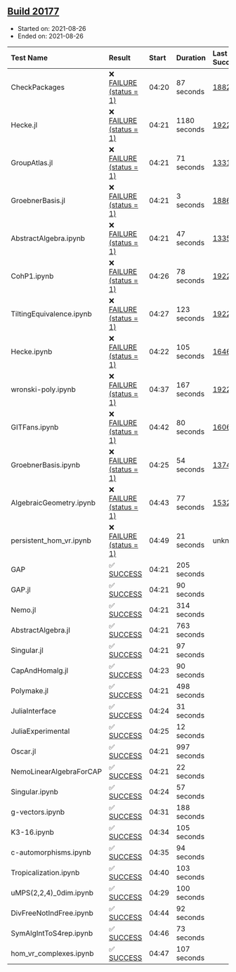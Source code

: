## [Build 20177](https://oscarci.mathematik.uni-kl.de/job/oscar/20177/)

* Started on: 2021-08-26
* Ended on: 2021-08-26

| Test Name    | Result | Start | Duration | Last Success | First Failure |
|:-------------|:-------|:------|:---------|:-------------|:--------------|
| CheckPackages | ❌ [FAILURE (status = 1)](https://oscarci.mathematik.uni-kl.de/job/oscar/20177/artifact/logs/build-20177/CheckPackages.log) | 04:20 | 87 seconds | [18822](https://oscarci.mathematik.uni-kl.de/job/oscar/18822/) | [18823](https://oscarci.mathematik.uni-kl.de/job/oscar/18823/) |
| Hecke.jl | ❌ [FAILURE (status = 1)](https://oscarci.mathematik.uni-kl.de/job/oscar/20177/artifact/logs/build-20177/Hecke.jl.log) | 04:21 | 1180 seconds | [19222](https://oscarci.mathematik.uni-kl.de/job/oscar/19222/) | [20152](https://oscarci.mathematik.uni-kl.de/job/oscar/20152/) |
| GroupAtlas.jl | ❌ [FAILURE (status = 1)](https://oscarci.mathematik.uni-kl.de/job/oscar/20177/artifact/logs/build-20177/GroupAtlas.jl.log) | 04:21 | 71 seconds | [13311](https://oscarci.mathematik.uni-kl.de/job/oscar/13311/) | [13312](https://oscarci.mathematik.uni-kl.de/job/oscar/13312/) |
| GroebnerBasis.jl | ❌ [FAILURE (status = 1)](https://oscarci.mathematik.uni-kl.de/job/oscar/20177/artifact/logs/build-20177/GroebnerBasis.jl.log) | 04:21 | 3 seconds | [18864](https://oscarci.mathematik.uni-kl.de/job/oscar/18864/) | [18865](https://oscarci.mathematik.uni-kl.de/job/oscar/18865/) |
| AbstractAlgebra.ipynb | ❌ [FAILURE (status = 1)](https://oscarci.mathematik.uni-kl.de/job/oscar/20177/artifact/logs/build-20177/AbstractAlgebra.ipynb.log) | 04:21 | 47 seconds | [13355](https://oscarci.mathematik.uni-kl.de/job/oscar/13355/) | [13356](https://oscarci.mathematik.uni-kl.de/job/oscar/13356/) |
| CohP1.ipynb | ❌ [FAILURE (status = 1)](https://oscarci.mathematik.uni-kl.de/job/oscar/20177/artifact/logs/build-20177/CohP1.ipynb.log) | 04:26 | 78 seconds | [19222](https://oscarci.mathematik.uni-kl.de/job/oscar/19222/) | [20152](https://oscarci.mathematik.uni-kl.de/job/oscar/20152/) |
| TiltingEquivalence.ipynb | ❌ [FAILURE (status = 1)](https://oscarci.mathematik.uni-kl.de/job/oscar/20177/artifact/logs/build-20177/TiltingEquivalence.ipynb.log) | 04:27 | 123 seconds | [19222](https://oscarci.mathematik.uni-kl.de/job/oscar/19222/) | [20152](https://oscarci.mathematik.uni-kl.de/job/oscar/20152/) |
| Hecke.ipynb | ❌ [FAILURE (status = 1)](https://oscarci.mathematik.uni-kl.de/job/oscar/20177/artifact/logs/build-20177/Hecke.ipynb.log) | 04:22 | 105 seconds | [16463](https://oscarci.mathematik.uni-kl.de/job/oscar/16463/) | [16464](https://oscarci.mathematik.uni-kl.de/job/oscar/16464/) |
| wronski-poly.ipynb | ❌ [FAILURE (status = 1)](https://oscarci.mathematik.uni-kl.de/job/oscar/20177/artifact/logs/build-20177/wronski-poly.ipynb.log) | 04:37 | 167 seconds | [19222](https://oscarci.mathematik.uni-kl.de/job/oscar/19222/) | [20152](https://oscarci.mathematik.uni-kl.de/job/oscar/20152/) |
| GITFans.ipynb | ❌ [FAILURE (status = 1)](https://oscarci.mathematik.uni-kl.de/job/oscar/20177/artifact/logs/build-20177/GITFans.ipynb.log) | 04:42 | 80 seconds | [16068](https://oscarci.mathematik.uni-kl.de/job/oscar/16068/) | [16069](https://oscarci.mathematik.uni-kl.de/job/oscar/16069/) |
| GroebnerBasis.ipynb | ❌ [FAILURE (status = 1)](https://oscarci.mathematik.uni-kl.de/job/oscar/20177/artifact/logs/build-20177/GroebnerBasis.ipynb.log) | 04:25 | 54 seconds | [13748](https://oscarci.mathematik.uni-kl.de/job/oscar/13748/) | [13749](https://oscarci.mathematik.uni-kl.de/job/oscar/13749/) |
| AlgebraicGeometry.ipynb | ❌ [FAILURE (status = 1)](https://oscarci.mathematik.uni-kl.de/job/oscar/20177/artifact/logs/build-20177/AlgebraicGeometry.ipynb.log) | 04:43 | 77 seconds | [15322](https://oscarci.mathematik.uni-kl.de/job/oscar/15322/) | [15323](https://oscarci.mathematik.uni-kl.de/job/oscar/15323/) |
| persistent_hom_vr.ipynb | ❌ [FAILURE (status = 1)](https://oscarci.mathematik.uni-kl.de/job/oscar/20177/artifact/logs/build-20177/persistent_hom_vr.ipynb.log) | 04:49 | 21 seconds | unknown | unknown |
| GAP | ✅ [SUCCESS](https://oscarci.mathematik.uni-kl.de/job/oscar/20177/artifact/logs/build-20177/GAP.log) | 04:21 | 205 seconds |  |  |
| GAP.jl | ✅ [SUCCESS](https://oscarci.mathematik.uni-kl.de/job/oscar/20177/artifact/logs/build-20177/GAP.jl.log) | 04:21 | 90 seconds |  |  |
| Nemo.jl | ✅ [SUCCESS](https://oscarci.mathematik.uni-kl.de/job/oscar/20177/artifact/logs/build-20177/Nemo.jl.log) | 04:21 | 314 seconds |  |  |
| AbstractAlgebra.jl | ✅ [SUCCESS](https://oscarci.mathematik.uni-kl.de/job/oscar/20177/artifact/logs/build-20177/AbstractAlgebra.jl.log) | 04:21 | 763 seconds |  |  |
| Singular.jl | ✅ [SUCCESS](https://oscarci.mathematik.uni-kl.de/job/oscar/20177/artifact/logs/build-20177/Singular.jl.log) | 04:21 | 97 seconds |  |  |
| CapAndHomalg.jl | ✅ [SUCCESS](https://oscarci.mathematik.uni-kl.de/job/oscar/20177/artifact/logs/build-20177/CapAndHomalg.jl.log) | 04:23 | 90 seconds |  |  |
| Polymake.jl | ✅ [SUCCESS](https://oscarci.mathematik.uni-kl.de/job/oscar/20177/artifact/logs/build-20177/Polymake.jl.log) | 04:21 | 498 seconds |  |  |
| JuliaInterface | ✅ [SUCCESS](https://oscarci.mathematik.uni-kl.de/job/oscar/20177/artifact/logs/build-20177/JuliaInterface.log) | 04:24 | 31 seconds |  |  |
| JuliaExperimental | ✅ [SUCCESS](https://oscarci.mathematik.uni-kl.de/job/oscar/20177/artifact/logs/build-20177/JuliaExperimental.log) | 04:25 | 12 seconds |  |  |
| Oscar.jl | ✅ [SUCCESS](https://oscarci.mathematik.uni-kl.de/job/oscar/20177/artifact/logs/build-20177/Oscar.jl.log) | 04:21 | 997 seconds |  |  |
| NemoLinearAlgebraForCAP | ✅ [SUCCESS](https://oscarci.mathematik.uni-kl.de/job/oscar/20177/artifact/logs/build-20177/NemoLinearAlgebraForCAP.log) | 04:21 | 22 seconds |  |  |
| Singular.ipynb | ✅ [SUCCESS](https://oscarci.mathematik.uni-kl.de/job/oscar/20177/artifact/logs/build-20177/Singular.ipynb.log) | 04:24 | 57 seconds |  |  |
| g-vectors.ipynb | ✅ [SUCCESS](https://oscarci.mathematik.uni-kl.de/job/oscar/20177/artifact/logs/build-20177/g-vectors.ipynb.log) | 04:31 | 188 seconds |  |  |
| K3-16.ipynb | ✅ [SUCCESS](https://oscarci.mathematik.uni-kl.de/job/oscar/20177/artifact/logs/build-20177/K3-16.ipynb.log) | 04:34 | 105 seconds |  |  |
| c-automorphisms.ipynb | ✅ [SUCCESS](https://oscarci.mathematik.uni-kl.de/job/oscar/20177/artifact/logs/build-20177/c-automorphisms.ipynb.log) | 04:35 | 94 seconds |  |  |
| Tropicalization.ipynb | ✅ [SUCCESS](https://oscarci.mathematik.uni-kl.de/job/oscar/20177/artifact/logs/build-20177/Tropicalization.ipynb.log) | 04:40 | 103 seconds |  |  |
| uMPS(2,2,4)_0dim.ipynb | ✅ [SUCCESS](https://oscarci.mathematik.uni-kl.de/job/oscar/20177/artifact/logs/build-20177/uMPS-2-2-4-_0dim.ipynb.log) | 04:29 | 100 seconds |  |  |
| DivFreeNotIndFree.ipynb | ✅ [SUCCESS](https://oscarci.mathematik.uni-kl.de/job/oscar/20177/artifact/logs/build-20177/DivFreeNotIndFree.ipynb.log) | 04:44 | 92 seconds |  |  |
| SymAlgIntToS4rep.ipynb | ✅ [SUCCESS](https://oscarci.mathematik.uni-kl.de/job/oscar/20177/artifact/logs/build-20177/SymAlgIntToS4rep.ipynb.log) | 04:46 | 73 seconds |  |  |
| hom_vr_complexes.ipynb | ✅ [SUCCESS](https://oscarci.mathematik.uni-kl.de/job/oscar/20177/artifact/logs/build-20177/hom_vr_complexes.ipynb.log) | 04:47 | 107 seconds |  |  |
